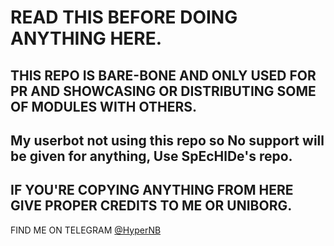 # READ THIS BEFORE DOING ANYTHING HERE.

## THIS REPO IS BARE-BONE AND ONLY USED FOR PR AND SHOWCASING OR DISTRIBUTING SOME OF MODULES WITH OTHERS. 
## My userbot not using this repo so No support will be given for anything, Use SpEcHlDe's repo.

## IF YOU'RE COPYING ANYTHING FROM HERE GIVE PROPER CREDITS TO ME OR UNIBORG.

FIND ME ON TELEGRAM [@HyperNB](https://t.me/aka_NB)
